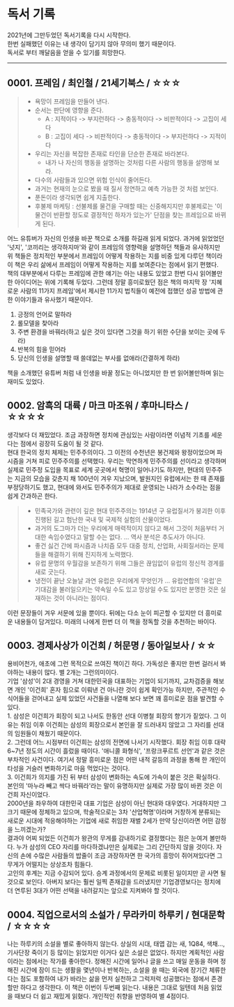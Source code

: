 # 독서 기록

2021년에 그만두었던 독서기록을 다시 시작한다.<br>
한번 실패했던 이유는 내 생각이 담기지 않아 무의미 했기 때문이다.<br>
독서로 부터 깨달음을 얻을 수 있기를 희망한다.

---

## 0001. 프레임 / 최인철 / 21세기북스 / ☆☆☆

> - 욕망이 프레임을 만들어 낸다.<br>
> - 순서는 판단에 영향을 준다.
>   * A : 지적이다 -> 부지런하다 -> 충동적이다 -> 비판적이다 -> 고집이 세다
>   * B : 고집이 세다 -> 비판적이다 -> 충동적이다 -> 부지런하다 -> 지적이다<br>
> - 우리는 자신을 복잡한 존재로 타인을 단순한 존재로 바라본다.
>   * 내가 나 자신의 행동을 설명하는 것처럼 다른 사람의 행동을 설명해 보라.
> - 다수의 사람들과 있으면 위험 인식이 줄어든다.
> - 과거는 현재의 눈으로 봤을 때 질서 정연하고 예측 가능한 것 처럼 보인다.
> - 푼돈이라 생각되면 쉽게 지출한다.
> - 후불제 마케팅 : 선불제롤 물건을 구매할 때는 신중해지지만 후불제로는 '이 물건이 반환할 정도로 결정적인 하자가 있는가' 단점을 찾는 프레임으로 바뀌게 된다.

어느 유튜버가 자신의 인생을 바꾼 책으로 소개를 하길래 읽게 되었다. 과거에 읽었었던 '넛지', '코끼리는 생각하지마'와 같이 프레임의 영향력을 설명하던 책들과 유사하지만 위 책들은 정치적인 부분에서 프레임이 어떻게 작용하는 지를 비중 있게 다루던 책이라 이 책은 우리 삶에서 프레임이 어떻게 작용하는 지를 보여준다는 점에서 읽기 편했다.<br>
책의 대부분에서 다루는 프레임에 관한 얘기는 아는 내용도 있었고 한번 다시 읽어볼만한 아이디어는 위에 기록해 두었다. 그런데 정말 흥미로웠던 점은 책의 마지막 장 '지혜로운 사람의 11가지 프레임'에서 제시한 11가지 법칙들이 예전에 접했던 성공 방법에 관한 이야기들과 유사했기 때문이다.<br>
1. 긍정의 언어로 말하라
2. 롤모델을 찾아라
3. 주변 환경을 바꿔라(하고 싶은 것이 있다면 그것을 하기 위한 수단을 보이는 곳에 두라)
4. 반복의 힘을 믿어라
5. 당신의 인생을 설명할 때 쓸데없는 부사를 없애라(간결하게 하라)<br>

책을 소개했던 유튜버 처럼 내 인생을 바꿀 정도는 아니었지만 한 번 읽어볼만하며 읽는 재미도 있었다.


## 0002. 암흑의 대륙 / 마크 마조워 / 후마니타스 / ☆☆☆☆

생각보다 더 재밌었다. 조금 과장하면 정치에 관심있는 사람이라면 이념적 기초를 세운다는 점에서 굉장히 도움이 될 것 같다.<br>
현대 한국의 정치 체제는 민주주의이다. 그 이전의 수천년은 봉건제와 왕정이었으며 파시즘을 거쳐 피로 민주주의를 선택했다. 우리는 막연하게 민주주의를 선이라고 생각하며 실제로 민주정 도입을 목표로 세계 곳곳에서 혁명이 일어나기도 하지만, 현대의 민주주는 지금의 모습을 갖춘지 채 100년이 겨우 지났으며, 발원지인 유럽에서는 한 때 존재를 부정당하기도 했고, 현대에 와서도 민주주의가 제대로 운영되는 나라가 소수라는 점을 쉽게 간과하곤 한다.<br>

> - 민족국가와 관련이 깊은 현대 민주주의는 1914년 구 유럽질서가 붕괴한 이후 진행된 길고 험난한 국내 및 국제적 실험의 산물이었다.<br>
> - 과거의 도그마가 더는 우리에게 매력적이지 않다고 해서 그것이 처음부터 거대한 속임수였다고 말할 수는 없다. ... 역사 분석은 추도사가 아니다.<br>
> - 좋건 싫건 간에 파시즘과 나치즘 모두 대중 정치, 산업화, 사회질서라는 문제들을 해결하기 위해 진지하게 노력했다.<br>
> - 유럽 문명의 우월감을 보존하기 위해 그들은 끊임없이 유럽의 정신적 경계를 새로 긋는다.<br>
> - 냉전이 끝난 오늘날 과연 유럽은 우리에게 무엇인가 ... 유럽연합의 '유럽'은 기대감을 불러일으키는 약속일 수도 있고 망상일 수도 있지만 분명한 것은 실재하는 것이 아니라는 점이다.

이런 문장들이 겨우 서문에 있을 뿐이다. 뒤에는 다소 눈이 피곤할 수 있지만 더 흥미로운 내용들이 담겨있다. 미래의 나에게 한번 더 이 책을 정독할 것을 추천하는 바이다.


## 0003. 경제사상가 이건희 / 허문명 / 동아일보사 / ☆☆

용비어천가, 애초에 그런 목적으로 쓰여진 책이긴 하다. 가독성은 좋지만 한번 걸러서 봐야하는 내용이 많다. 별 2개는 그런의미이다.<br>
기업 '삼성'이 2대 경영을 거쳐 대한민국을 대표하는 기업이 되기까지, 교차검증을 해보면 개인 '이건희' 혼자 힘으로 이뤄낸 건 아니란 것이 쉽게 확인가능 하지만, 주관적인 수식어들을 걷어내고 실제 있었던 사건들을 나열해 보다 보면 꽤 흥미로운 점을 발견할 수 있다.<br>
1\. 삼성은 이건희가 회장이 되고 나서도 한동안 선대 이병철 회장의 향기가 짙었다. 그 이유는 취임 이후 이건희는 삼성의 회장으로서 본인을 잘 드러내지 않았고 그 자리를 선대의 임원들이 채웠기 때문이다.<br>
2\. 그런데 어느 시점부터 이건희는 삼성의 전면에 나서기 시작했다. 회장 취임 이후 대략 6~7년 정도의 시간이 흘렀을 때이다. '애니콜 화형식', '프랑크푸르트 선언'과 같은 것은 부차적인 사건이다. 여기서 정말 흥미로운 점은 어떤 내적 갈등의 과정을 통해 한 개인이 타성을 거슬러 변화하기로 마음 먹었다는 것이다.<br>
3\. 이건희가 의지를 가진 뒤 부터 삼성이 변화하는 속도에 가속이 붙은 것은 확실하다. 본인의 '마누라 빼고 싹다 바꿔라'라는 말이 유명하지만 실제로 가장 많이 바뀐 것은 이건희 자신이었다.<br>
2000년을 좌우하여 대한민국 대표 기업은 삼성이 아닌 현대와 대우였다. 거대하지만 그 크기 때문에 정체하고 있으며, 학술적으로는 3차 '산업혁명'이라며 거창하게 분류되는 새로운 시대에 적응해야하는 기업에 새로 취임한 재벌 2세가 만약 당신이라면 어떤 감정을 느끼겠는가?<br>
결과야 어찌 되었든 이건희가 왕관의 무게를 감내하기로 결정했다는 점은 눈여겨 볼만하다. 누가 삼성의 CEO 자리를 마다하겠냐만은 실제로는 그리 간단하지 않을 것이다. 자신의 손에 수많은 사람들의 밥줄이 조금 과장하자면 한 국가의 흥망이 쥐어져있다면 그 무게가 어떨지는 상상조차 힘들다.<br>
고인의 후계는 지금 수감되어 있다. 승계 과정에서의 문제로 비롯된 일이지만 곧 사면 될 것으로 보인다. 아버지 보다는 훨씬 일찍 존재감을 드러냈지만 기업경영보다는 정치에 더 연루된 3대가 어떤 선택을 내려갈지는 앞으로 지켜봐야 할 것이다.


## 0004. 직업으로서의 소설가 / 무라카미 하루키 / 현대문학 / ☆☆☆☆

나는 하루키의 소설을 별로 좋아하지 않는다. 상실의 시대, 태엽 감는 새, 1Q84, 색채..., 기사단장 죽이기 등 많이는 읽었지만 이거다 싶은 소설은 없었다. 하지만 계획적인 사람이라는 점에서는 작가를 좋아한다. 정해진 시간에 일어나 글을 쓰고 매일 운동을 하며 정해진 시간에 잠이 드는 생활을 몇년이나 반복하는, 소설을 쓸 때는 외국에 장기간 체류한다는 점도 포함하여 내가 바라는 삶을 먼저 실천하고 그럭저럭 성공했다는 점에서 존경할만 하다고 생각한다.
이 책은 이번이 두번째 읽는다. 내용은 그대로 일텐데 처음 읽었을 때보다 더 쉽고 재밌게 읽혔다. 개인적인 취향을 반영하여 별 4점이다.




